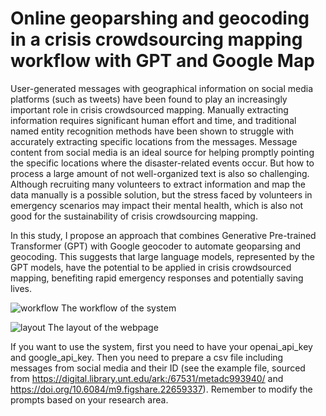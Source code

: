 # Online geoparshing and geocoding in a crisis crowdsourcing mapping workflow with GPT and Google Map

User-generated messages with geographical information on social media platforms (such as tweets) have been found to play an increasingly important role in crisis crowdsourced mapping. Manually extracting information requires significant human effort and time, and traditional named entity recognition methods have been shown to struggle with accurately extracting specific locations from the messages. Message content from social media is an ideal source for helping promptly pointing the specific locations where the disaster-related events occur. But how to process a large amount of not well-organized text is also so challenging. Although recruiting many volunteers to extract information and map the data manually is a possible solution, but the stress faced by volunteers in emergency scenarios may impact their mental health, which is also not good for the sustainability of crisis crowdsourcing mapping. 

In this study, I propose an approach that combines Generative Pre-trained Transformer (GPT) with Google geocoder to automate geoparsing and geocoding. This suggests that large language models, represented by the GPT models, have the potential to be applied in crisis crowdsourced mapping, benefiting rapid emergency responses and potentially saving lives. 

![workflow](https://github.com/Linbing1065/Online-geoparshing-and-geocoding-in-a-crisis-crowdsourcing-mapping-workflow-with-GPT-and-Google-Map/assets/126106057/a0796104-7fbc-4816-abd9-fd052d68f3ed)
The workflow of the system

![layout](https://github.com/Linbing1065/Online-geoparshing-and-geocoding-in-a-crisis-crowdsourcing-mapping-workflow-with-GPT-and-Google-Map/assets/126106057/49a6c946-204c-4895-95e2-93c6ede0e658)
The layout of the webpage

If you want to use the system, first you need to have your openai_api_key and google_api_key. Then you need to prepare a csv file including messages from social media and their ID (see the example file, sourced from https://digital.library.unt.edu/ark:/67531/metadc993940/ and https://doi.org/10.6084/m9.figshare.22659337). Remember to modify the prompts based on your research area.
